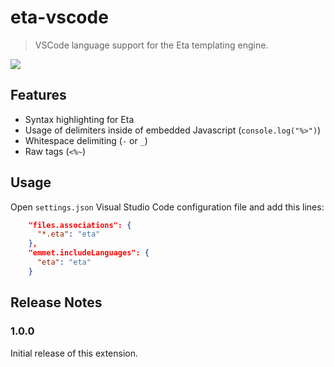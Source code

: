 # eta-vscode

> VSCode language support for the Eta templating engine.

[![](https://img.shields.io/visual-studio-marketplace/d/shadowtime2000.eta-vscode)](https://marketplace.visualstudio.com/items?itemName=shadowtime2000.eta-vscode)

<!--## Features

Describe specific features of your extension including screenshots of your extension in action. Image paths are relative to this README file.

For example if there is an image subfolder under your extension project workspace:

\!\[feature X\]\(images/feature-x.png\)

> Tip: Many popular extensions utilize animations. This is an excellent way to show off your extension! We recommend short, focused animations that are easy to follow.-->

## Features

* Syntax highlighting for Eta
* Usage of delimiters inside of embedded Javascript (`console.log("%>")`)
* Whitespace delimiting (`-` or `_`)
* Raw tags (`<%~`)

<!--## Known Issues

Calling out known issues can help limit users opening duplicate issues against your extension.-->  

## Usage  

Open `settings.json` Visual Studio Code configuration file and add this lines:   
```json
    "files.associations": {
      "*.eta": "eta"
    },
    "emmet.includeLanguages": {
      "eta": "eta"
    }
```

## Release Notes

### 1.0.0

Initial release of this extension.

<!-----------------------------------------------------------------------------------------------------------

## Working with Markdown

**Note:** You can author your README using Visual Studio Code.  Here are some useful editor keyboard shortcuts:

* Split the editor (`Cmd+\` on macOS or `Ctrl+\` on Windows and Linux)
* Toggle preview (`Shift+CMD+V` on macOS or `Shift+Ctrl+V` on Windows and Linux)
* Press `Ctrl+Space` (Windows, Linux) or `Cmd+Space` (macOS) to see a list of Markdown snippets

### For more information

* [Visual Studio Code's Markdown Support](http://code.visualstudio.com/docs/languages/markdown)
* [Markdown Syntax Reference](https://help.github.com/articles/markdown-basics/)

**Enjoy!**-->

